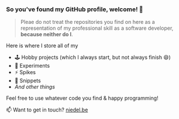 ### So you've found my GitHub profile, welcome! 👋

> Pleae do not treat the repositories you find on here as a representation of my professional skill as a software developer, **because neither do I**. 

Here is where I store all of my
- 🕹️ Hobby projects (which I always start, but not always finish 😄)
- 🧪 Experiments
- ⚡ Spikes
- 📄 Snippets
- _And other things_

Feel free to use whatever code you find & happy programming!
 
📫 Want to get in touch? [niedel.be](https://niedel.be)

<!--
**nielsdelestinne/nielsdelestinne** is a ✨ _special_ ✨ repository because its `README.md` (this file) appears on your GitHub profile.
-->
